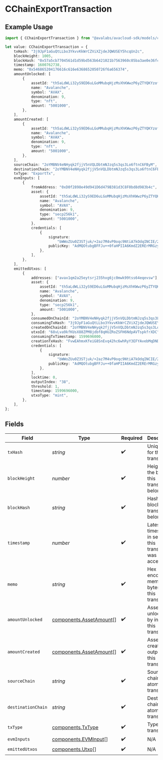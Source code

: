 # CChainExportTransaction

## Example Usage

```typescript
import { CChainExportTransaction } from "@avalabs/avacloud-sdk/models/components";

let value: CChainExportTransaction = {
    txHash: "3j9JpF1aGuQtLLbo3YkvvKkWrCZViXZjdeJQWUSEY5hcqUn2c",
    blockHeight: 1005,
    blockHash: "0x57a5cb7704561d1d59bd563b6421021b7563960c05ba3ae0e36fc36917c742ee",
    timestamp: 1600762738,
    memo: "0x546865204176616c616e6368652050726f6a656374",
    amountUnlocked: [
        {
            assetId: "th5aLdWLi32yS9ED6uLGoMMubqHjzMsXhKWwzP6yZTYQKYzof",
            name: "Avalanche",
            symbol: "AVAX",
            denomination: 9,
            type: "nft",
            amount: "5001000",
        },
    ],
    amountCreated: [
        {
            assetId: "th5aLdWLi32yS9ED6uLGoMMubqHjzMsXhKWwzP6yZTYQKYzof",
            name: "Avalanche",
            symbol: "AVAX",
            denomination: 9,
            type: "nft",
            amount: "5001000",
        },
    ],
    sourceChain: "2oYMBNV4eNHyqk2fjjV5nVQLDbtmNJzq5s3qs3Lo6ftnC6FByM",
    destinationChain: "2oYMBNV4eNHyqk2fjjV5nVQLDbtmNJzq5s3qs3Lo6ftnC6FByM",
    txType: "ExportTx",
    evmInputs: [
        {
            fromAddress: "0xD0f2898e49d941D6d479B381d3C8F0bd8d983b4c",
            asset: {
                assetId: "th5aLdWLi32yS9ED6uLGoMMubqHjzMsXhKWwzP6yZTYQKYzof",
                name: "Avalanche",
                symbol: "AVAX",
                denomination: 9,
                type: "secp256k1",
                amount: "5001000",
            },
            credentials: [
                {
                    signature:
                        "bWWoZUu0Z3STjuk/+2az7M4vP0oqc9NtiA7kOdqINCIE/2+5va5R1KNCWwEX5jE1xVHLvAxU2LHTN5gK8m84HwA",
                    publicKey: "AdMQOtubgBFFJu++0faHPIIA6KmdZ2ERErMRGzyy6juI",
                },
            ],
        },
    ],
    emittedUtxos: [
        {
            addresses: ["avax1qm2a25eytsrj235hxg6jc0mwk99tss64eqevsw"],
            asset: {
                assetId: "th5aLdWLi32yS9ED6uLGoMMubqHjzMsXhKWwzP6yZTYQKYzof",
                name: "Avalanche",
                symbol: "AVAX",
                denomination: 9,
                type: "secp256k1",
                amount: "5001000",
            },
            consumedOnChainId: "2oYMBNV4eNHyqk2fjjV5nVQLDbtmNJzq5s3qs3Lo6ftnC6FByM",
            consumingTxHash: "3j9JpF1aGuQtLLbo3YkvvKkWrCZViXZjdeJQWUSEY5hcqUn2c",
            createdOnChainId: "2oYMBNV4eNHyqk2fjjV5nVQLDbtmNJzq5s3qs3Lo6ftnC6FByM",
            utxoId: "68vLva9kfKUsX88ZPM8jdbf8qHUZRoZSFH6NdpAVTspkfrXDC",
            consumingTxTimestamp: 1599696000,
            creationTxHash: "FvwEAhmxKfeiG8SnEvq42hc6whRyY3EFYAvebMqDNDGCgxN5Z",
            credentials: [
                {
                    signature:
                        "bWWoZUu0Z3STjuk/+2az7M4vP0oqc9NtiA7kOdqINCIE/2+5va5R1KNCWwEX5jE1xVHLvAxU2LHTN5gK8m84HwA",
                    publicKey: "AdMQOtubgBFFJu++0faHPIIA6KmdZ2ERErMRGzyy6juI",
                },
            ],
            locktime: 0,
            outputIndex: "38",
            threshold: 1,
            timestamp: 1599696000,
            utxoType: "mint",
        },
    ],
};
```

## Fields

| Field                                                              | Type                                                               | Required                                                           | Description                                                        | Example                                                            |
| ------------------------------------------------------------------ | ------------------------------------------------------------------ | ------------------------------------------------------------------ | ------------------------------------------------------------------ | ------------------------------------------------------------------ |
| `txHash`                                                           | *string*                                                           | :heavy_check_mark:                                                 | Unique ID for this transaction.                                    | 3j9JpF1aGuQtLLbo3YkvvKkWrCZViXZjdeJQWUSEY5hcqUn2c                  |
| `blockHeight`                                                      | *number*                                                           | :heavy_check_mark:                                                 | Height of the block this transaction belongs to.                   | 1005                                                               |
| `blockHash`                                                        | *string*                                                           | :heavy_check_mark:                                                 | Hash of the block this transaction belongs to.                     | 0x57a5cb7704561d1d59bd563b6421021b7563960c05ba3ae0e36fc36917c742ee |
| `timestamp`                                                        | *number*                                                           | :heavy_check_mark:                                                 | Latest timestamp in seconds this transaction was accepted.         | 1600762738                                                         |
| `memo`                                                             | *string*                                                           | :heavy_check_mark:                                                 | Hex encoded memo bytes for this transaction.                       | 0x546865204176616c616e6368652050726f6a656374                       |
| `amountUnlocked`                                                   | [components.AssetAmount](../../models/components/assetamount.md)[] | :heavy_check_mark:                                                 | Assets unlocked by inputs of this transaction.                     |                                                                    |
| `amountCreated`                                                    | [components.AssetAmount](../../models/components/assetamount.md)[] | :heavy_check_mark:                                                 | Assets created by outputs of this transaction.                     |                                                                    |
| `sourceChain`                                                      | *string*                                                           | :heavy_check_mark:                                                 | Source chain for an atomic transaction.                            | 2oYMBNV4eNHyqk2fjjV5nVQLDbtmNJzq5s3qs3Lo6ftnC6FByM                 |
| `destinationChain`                                                 | *string*                                                           | :heavy_check_mark:                                                 | Destination chain for an atomic transaction.                       | 2oYMBNV4eNHyqk2fjjV5nVQLDbtmNJzq5s3qs3Lo6ftnC6FByM                 |
| `txType`                                                           | [components.TxType](../../models/components/txtype.md)             | :heavy_check_mark:                                                 | Type of transaction.                                               | ExportTx                                                           |
| `evmInputs`                                                        | [components.EVMInput](../../models/components/evminput.md)[]       | :heavy_check_mark:                                                 | N/A                                                                |                                                                    |
| `emittedUtxos`                                                     | [components.Utxo](../../models/components/utxo.md)[]               | :heavy_check_mark:                                                 | N/A                                                                |                                                                    |